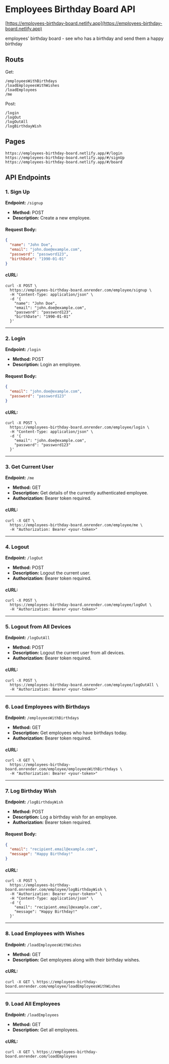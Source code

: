 # Employees Birthday Board API

[https://employees-birthday-board.netlify.app](https://employees-birthday-board.netlify.app)

employees' birthday board - see who has a birthday and send them a happy birthday

## Routs

Get:

```
/employeesWithBirthdays
/loadEmployeesWithWishes
/loadEmployees
/me
```

Post:

```
/login
/logOut
/logOutAll
/logBirthdayWish
```

## Pages

```
https://employees-birthday-board.netlify.app/#/login
https://employees-birthday-board.netlify.app/#/signUp
https://employees-birthday-board.netlify.app/#/board
```

## API Endpoints

### 1. Sign Up

**Endpoint:** `/signup`

- **Method:** POST
- **Description:** Create a new employee.

#### Request Body:

```json
{
  "name": "John Doe",
  "email": "john.doe@example.com",
  "password": "password123",
  "birthDate": "1990-01-01"
}
```

#### cURL:

```
curl -X POST \
  https://employees-birthday-board.onrender.com/employee/signup \
  -H "Content-Type: application/json" \
  -d '{
    "name": "John Doe",
    "email": "john.doe@example.com",
    "password": "password123",
    "birthDate": "1990-01-01"
  }'
```

---

### 2. Login

**Endpoint:** `/login`

- **Method:** POST
- **Description:** Login an employee.

#### Request Body:

```json
{
  "email": "john.doe@example.com",
  "password": "password123"
}
```

#### cURL:

```
curl -X POST \
  https://employees-birthday-board.onrender.com/employee/login \
  -H "Content-Type: application/json" \
  -d '{
    "email": "john.doe@example.com",
    "password": "password123"
  }'
```

---

### 3. Get Current User

**Endpoint:** `/me`

- **Method:** GET
- **Description:** Get details of the currently authenticated employee.
- **Authorization:** Bearer token required.

#### cURL:

```
curl -X GET \
  https://employees-birthday-board.onrender.com/employee/me \
  -H "Authorization: Bearer <your-token>"
```

---

### 4. Logout

**Endpoint:** `/logOut`

- **Method:** POST
- **Description:** Logout the current user.
- **Authorization:** Bearer token required.

#### cURL:

```
curl -X POST \
  https://employees-birthday-board.onrender.com/employee/logOut \
  -H "Authorization: Bearer <your-token>"
```

---

### 5. Logout from All Devices

**Endpoint:** `/logOutAll`

- **Method:** POST
- **Description:** Logout the current user from all devices.
- **Authorization:** Bearer token required.

#### cURL:

```
curl -X POST \
  https://employees-birthday-board.onrender.com/employee/logOutAll \
  -H "Authorization: Bearer <your-token>"
```

---

### 6. Load Employees with Birthdays

**Endpoint:** `/employeesWithBirthdays`

- **Method:** GET
- **Description:** Get employees who have birthdays today.
- **Authorization:** Bearer token required.

#### cURL:

```
curl -X GET \
  https://employees-birthday-board.onrender.com/employee/employeesWithBirthdays \
  -H "Authorization: Bearer <your-token>"
```

---

### 7. Log Birthday Wish

**Endpoint:** `/logBirthdayWish`

- **Method:** POST
- **Description:** Log a birthday wish for an employee.
- **Authorization:** Bearer token required.

#### Request Body:

```json
{
  "email": "recipient.email@example.com",
  "message": "Happy Birthday!"
}
```

#### cURL:

```
curl -X POST \
  https://employees-birthday-board.onrender.com/employee/logBirthdayWish \
  -H "Authorization: Bearer <your-token>" \
  -H "Content-Type: application/json" \
  -d '{
    "email": "recipient.email@example.com",
    "message": "Happy Birthday!"
  }'
```

---

### 8. Load Employees with Wishes

**Endpoint:** `/loadEmployeesWithWishes`

- **Method:** GET
- **Description:** Get employees along with their birthday wishes.

#### cURL:

```
curl -X GET \ https://employees-birthday-board.onrender.com/employee/loadEmployeesWithWishes
```

---

### 9. Load All Employees

**Endpoint:** `/loadEmployees`

- **Method:** GET
- **Description:** Get all employees.

#### cURL:

```
curl -X GET \ https://employees-birthday-board.onrender.com/loadEmployees
```
